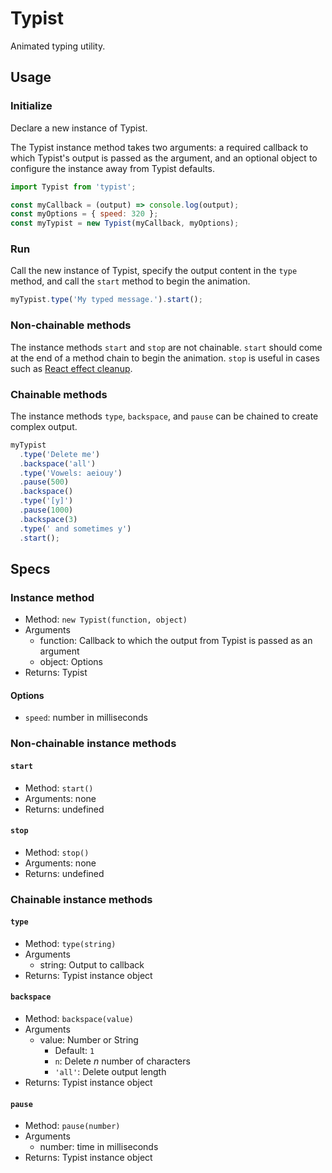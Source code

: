 # Typist

Animated typing utility.

## Usage

### Initialize

Declare a new instance of Typist.

The Typist instance method takes two arguments: a required callback to which Typist's output is passed as the argument, and an optional object to configure the instance away from Typist defaults.

```js
import Typist from 'typist';

const myCallback = (output) => console.log(output);
const myOptions = { speed: 320 };
const myTypist = new Typist(myCallback, myOptions);
```

### Run

Call the new instance of Typist, specify the output content in the `type` method, and call the `start` method to begin the animation.

```js
myTypist.type('My typed message.').start();
```

### Non-chainable methods

The instance methods `start` and `stop` are not chainable. `start` should come at the end of a method chain to begin the animation. `stop` is useful in cases such as [React effect cleanup](https://reactjs.org/docs/hooks-effect.html#effects-with-cleanup).

### Chainable methods

The instance methods `type`, `backspace`, and `pause` can be chained to create complex output.

```js
myTypist
  .type('Delete me')
  .backspace('all')
  .type('Vowels: aeiouy')
  .pause(500)
  .backspace()
  .type('[y]')
  .pause(1000)
  .backspace(3)
  .type(' and sometimes y')
  .start();
```

## Specs

### Instance method

- Method: `new Typist(function, object)`
- Arguments
  - function: Callback to which the output from Typist is passed as an argument
  - object: Options
- Returns: Typist

#### Options

- `speed`: number in milliseconds

### Non-chainable instance methods

#### `start`

- Method: `start()`
- Arguments: none
- Returns: undefined

#### `stop`

- Method: `stop()`
- Arguments: none
- Returns: undefined

### Chainable instance methods

#### `type`

- Method: `type(string)`
- Arguments
  - string: Output to callback
- Returns: Typist instance object

#### `backspace`

- Method: `backspace(value)`
- Arguments
  - value: Number or String
    - Default: `1`
    - `n`: Delete _n_ number of characters
    - `'all'`: Delete output length
- Returns: Typist instance object

#### `pause`

- Method: `pause(number)`
- Arguments
  - number: time in milliseconds
- Returns: Typist instance object
